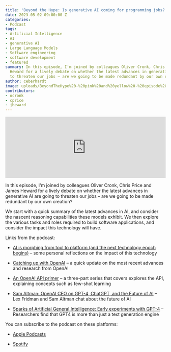 ```yaml
---
title: 'Beyond the Hype: Is generative AI coming for programming jobs?'
date: 2023-05-02 09:00:00 Z
categories:
- Podcast
tags:
- Artificial Intelligence
- AI
- generative AI
- Large Language Models
- Software engineering
- software development
- featured
summary: In this episode, I'm joined by colleagues Oliver Cronk, Chris Price and James
  Heward for a lively debate on whether the latest advances in generative AI are going
  to threaten our jobs – are we going to be made redundant by our own creation?
author: ceberhardt
image: uploads/BeyondTheHype%20-%20pink%20and%20yellow%20-%20episode%2012%20-%20social.png
contributors:
- ocronk
- cprice
- jheward
---
```


<iframe title="Embed Player" src="https://play.libsyn.com/embed/episode/id/26634822/height/192/theme/modern/size/large/thumbnail/yes/custom-color/ffffff/time-start/00:00:00/playlist-height/200/direction/backward/download/yes" height="192" width="100%" scrolling="no" allowfullscreen="" webkitallowfullscreen="true" mozallowfullscreen="true" oallowfullscreen="true" msallowfullscreen="true" style="border: none;"></iframe>

In this episode, I'm joined by colleagues Oliver Cronk, Chris Price and James Heward for a lively debate on whether the latest advances in generative AI are going to threaten our jobs – are we going to be made redundant by our own creation?

We start with a quick summary of the latest advances in AI, and consider the nascent reasoning capabilities these models exhibit. We then explore the various tasks and roles required to build software applications, and consider the impact this technology will have.

Links from the podcast:

* [AI is morphing from tool to platform (and the next technology epoch begins)](https://blog.scottlogic.com/2023/03/31/the-new-ai-platform.html) – some personal reflections on the impact of this technology

* [Catching up with OpenAI](https://blog.scottlogic.com/2023/04/12/catching-up-with-openai.html) – a quick update on the most recent advances and research from OpenAI

* [An OpenAI API primer](https://blog.scottlogic.com/2021/08/31/a-primer-on-the-openai-api-1.html) – a three-part series that covers explores the API, explaining concepts such as few-shot learning

* [Sam Altman: OpenAI CEO on GPT-4, ChatGPT, and the Future of AI](https://www.youtube.com/watch?v=L_Guz73e6fw) – Lex Fridman and Sam Altman chat about the future of AI

* [Sparks of Artificial General Intelligence: Early experiments with GPT-4](https://arxiv.org/abs/2303.12712) – Researchers find that GPT4 is more than just a text generation engine

You can subscribe to the podcast on these platforms:

* [Apple Podcasts](https://podcasts.apple.com/dk/podcast/beyond-the-hype/id1612265563)

* [Spotify](https://open.spotify.com/show/2BlwBJ7JoxYpxU4GBmuR4x)